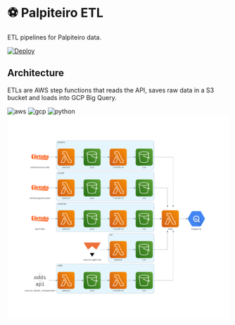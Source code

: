 # :soccer: Palpiteiro ETL
ETL pipelines for Palpiteiro data.

[![Deploy](https://github.com/matheusccouto/palpiteiro-etl/actions/workflows/deploy.yml/badge.svg)](https://github.com/matheusccouto/palpiteiro-etl/actions/workflows/deploy.yml)

## Architecture
ETLs are AWS step functions that reads the API, saves raw data in a S3 bucket and loads into GCP Big Query.

![aws](https://img.shields.io/badge/Amazon_AWS-FF9900?logo=amazonaws&logoColor=white)
![gcp](https://img.shields.io/badge/Google_Cloud-4285F4?logo=google-cloud&logoColor=white)
![python](https://img.shields.io/badge/Python-FFD43B?logo=python&logoColor=blue)
![architecture](diagrams/architecture.png)
